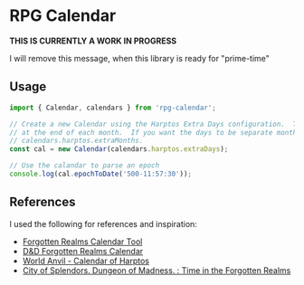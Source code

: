 # RPG Calendar

**THIS IS CURRENTLY A WORK IN PROGRESS**

I will remove this message, when this library is ready for "prime-time"

## Usage

```typescript
import { Calendar, calendars } from 'rpg-calendar';

// Create a new Calendar using the Harptos Extra Days configuration.  This will add the "special" days as extra days
// at the end of each month.  If you want the days to be separate months, then you can use
// calendars.harptos.extraMonths.
const cal = new Calendar(calendars.harptos.extraDays);

// Use the calandar to parse an epoch
console.log(cal.epochToDate('500-11:57:30'));
```

## References

I used the following for references and inspiration:

- [Forgotten Realms Calendar Tool](https://thesilverdaggers.com/wp-content/uploads/fc/#)
- [D&D Forgotten Realms Calendar](http://dnd.steinhour.net/Forgotten_Realms_campaign/Forgotten_Realms/DnD_FR_calendar.html#The%20Roll%20of%20Years)
- [World Anvil - Calendar of Harptos](https://www.worldanvil.com/w/forgotten-realms-28d26d5th29-lethann/a/calendar-of-harptos-article)
- [City of Splendors. Dungeon of Madness. : Time in the Forgotten Realms](https://cityofsplendorsdungeonofmadness.obsidianportal.com/wikis/time-in-the-forgotten-realms)
